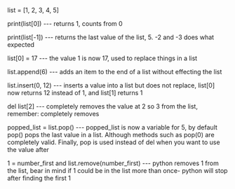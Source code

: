 list = [1, 2, 3, 4, 5]

print(list[0]) --- returns 1, counts from 0

print(list[-1]) --- returns the last value of the list, 5. -2 and -3 does what expected

list[0] = 17 --- the value 1 is now 17, used to replace things in a list

list.append(6) --- adds an item to the end of a list without effecting the list

list.insert(0, 12) --- inserts a value into a list but does not replace, list[0] now returns 12 instead of 1, and list[1] returns 1

del list[2] --- completely removes the value at 2 so 3 from the list, remember: completely removes

popped_list = list.pop() --- popped_list is now a variable for 5, by default pop() pops the last value in a list. Although methods such as pop(0) are completely valid. Finally, pop is used instead of del when you want to use the value after

1 = number_first and
list.remove(number_first) --- python removes 1 from the list, bear in mind if 1 could be in the list more than once- python will stop after finding the first 1
